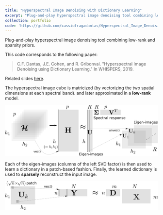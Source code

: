 ```yaml
---
title: "Hyperspectral Image Denoising with Dictionary Learning"
excerpt: "Plug-and-play hyperspectral image denoising tool combining low-rank and sparsity priors. (MATLAB)<br/><img src='/images/500x300.png'>"
collection: portfolio
code: 'https://github.com/cassiofragadantas/Hyperspectral_Image_Denoising_DL'
---
```

Plug-and-play hyperspectral image denoising tool combining low-rank and sparsity priors.

This code corresponds to the following paper:

> C.F. Dantas, J.E. Cohen, and R. Gribonval. "Hyperspectral Image Denoising using Dictionary Learning." In WHISPERS, 2019.

Related slides [here](https://www.dropbox.com/sh/5f1qnrk3gu9asg6/AABv5uZ5lasmcnLASuGwpVM4a?preview=2019_HO-SuKro_Whispers.pdf).

The hyperspectral image cube is matricized (by vectorizing the two spatial dimensions at each spectral band).
and later approximated in a **low-rank** model.

<img src='/images/portfolio/2019_HSIdenoising1.png'>

Each of the eigen-images (columns of the left SVD factor) is then used to learn a dictionary in a patch-based fashion.
Finally, the learned dictionary is used to **sparsely** reconstruct the input image.

<img src='/images/portfolio/2019_HSIdenoising2.png'>
